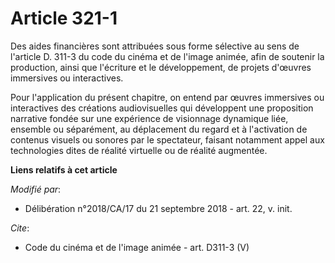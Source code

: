 # Article 321-1

Des aides financières sont attribuées sous forme sélective au sens de l'article D. 311-3 du code du cinéma et de l'image
animée, afin de soutenir la production, ainsi que l'écriture et le développement, de projets d'œuvres immersives ou
interactives.

Pour l'application du présent chapitre, on entend par œuvres immersives ou interactives des créations audiovisuelles qui
développent une proposition narrative fondée sur une expérience de visionnage dynamique liée, ensemble ou séparément, au
déplacement du regard et à l'activation de contenus visuels ou sonores par le spectateur, faisant notamment appel aux
technologies dites de réalité virtuelle ou de réalité augmentée.

**Liens relatifs à cet article**

_Modifié par_:

  - Délibération n°2018/CA/17 du 21 septembre 2018 - art. 22, v. init.

_Cite_:

  - Code du cinéma et de l'image animée - art. D311-3 (V)
